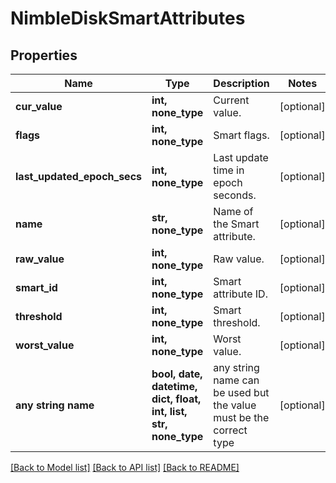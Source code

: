 # NimbleDiskSmartAttributes


## Properties
Name | Type | Description | Notes
------------ | ------------- | ------------- | -------------
**cur_value** | **int, none_type** | Current value. | [optional] 
**flags** | **int, none_type** | Smart flags. | [optional] 
**last_updated_epoch_secs** | **int, none_type** | Last update time in epoch seconds. | [optional] 
**name** | **str, none_type** | Name of the Smart attribute. | [optional] 
**raw_value** | **int, none_type** | Raw value. | [optional] 
**smart_id** | **int, none_type** | Smart attribute ID. | [optional] 
**threshold** | **int, none_type** | Smart threshold. | [optional] 
**worst_value** | **int, none_type** | Worst value. | [optional] 
**any string name** | **bool, date, datetime, dict, float, int, list, str, none_type** | any string name can be used but the value must be the correct type | [optional]

[[Back to Model list]](../README.md#documentation-for-models) [[Back to API list]](../README.md#documentation-for-api-endpoints) [[Back to README]](../README.md)


